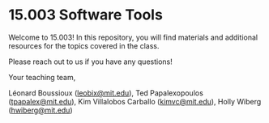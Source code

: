 # 15.003 Software Tools

Welcome to 15.003! In this repository, you will find materials and additional resources for the topics covered in the class. 

Please reach out to us if you have any questions!

Your teaching team,

Léonard Boussioux (leobix@mit.edu), Ted Papalexopoulos (tpapalex@mit.edu), Kim Villalobos Carballo (kimvc@mit.edu), Holly Wiberg (hwiberg@mit.edu)
